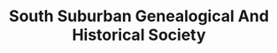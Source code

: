 ---
layout: repo
title: "South Suburban Genealogical And Historical Society"
id: 15899
permalink: repos/15899/
---